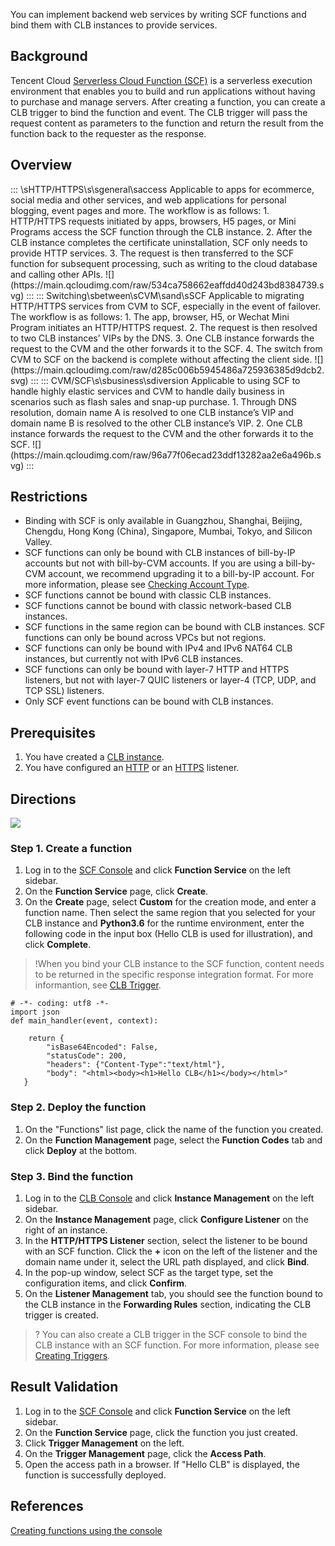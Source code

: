 You can implement backend web services by writing SCF functions and bind them with CLB instances to provide services.

## Background
Tencent Cloud [Serverless Cloud Function (SCF)](https://intl.cloud.tencent.com/document/product/583) is a serverless execution environment that enables you to build and run applications without having to purchase and manage servers. After creating a function, you can create a CLB trigger to bind the function and event. The CLB trigger will pass the request content as parameters to the function and return the result from the function back to the requester as the response.

## Overview
<dx-accordion>
::: \sHTTP/HTTPS\s\sgeneral\saccess
Applicable to apps for ecommerce, social media and other services, and web applications for personal blogging, event pages and more. The workflow is as follows:
1. HTTP/HTTPS requests initiated by apps, browsers, H5 pages, or Mini Programs access the SCF function through the CLB instance.
2. After the CLB instance completes the certificate uninstallation, SCF only needs to provide HTTP services.
3. The request is then transferred to the SCF function for subsequent processing, such as writing to the cloud database and calling other APIs.
![](https://main.qcloudimg.com/raw/534ca758662eaffdd40d243bd8384739.svg)
:::
::: Switching\sbetween\sCVM\sand\sSCF
Applicable to migrating HTTP/HTTPS services from CVM to SCF, especially in the event of failover. The workflow is as follows:
1. The app, browser, H5, or Wechat Mini Program initiates an HTTP/HTTPS request.
2. The request is then resolved to two CLB instances’ VIPs by the DNS.
3. One CLB instance forwards the request to the CVM and the other forwards it to the SCF.
4. The switch from CVM to SCF on the backend is complete without affecting the client side.
![](https://main.qcloudimg.com/raw/d285c006b5945486a725936385d9dcb2.svg)
:::
::: CVM/SCF\s\sbusiness\sdiversion
Applicable to using SCF to handle highly elastic services and CVM to handle daily business in scenarios such as flash sales and snap-up purchase.
1. Through DNS resolution, domain name A is resolved to one CLB instance’s VIP and domain name B is resolved to the other CLB instance’s VIP.
2. One CLB instance forwards the request to the CVM and the other forwards it to the SCF.
![](https://main.qcloudimg.com/raw/96a77f06ecad23ddf13282aa2e6a496b.svg)
:::

</dx-accordion>



## Restrictions
- Binding with SCF is only available in Guangzhou, Shanghai, Beijing, Chengdu, Hong Kong (China), Singapore, Mumbai, Tokyo, and Silicon Valley.
- SCF functions can only be bound with CLB instances of bill-by-IP accounts but not with bill-by-CVM accounts. If you are using a bill-by-CVM account, we recommend upgrading it to a bill-by-IP account. For more information, please see [Checking Account Type](https://intl.cloud.tencent.com/document/product/684/15246). 
- SCF functions cannot be bound with classic CLB instances.
- SCF functions cannot be bound with classic network-based CLB instances.
- SCF functions in the same region can be bound with CLB instances. SCF functions can only be bound across VPCs but not regions.
- SCF functions can only be bound with IPv4 and IPv6 NAT64 CLB instances, but currently not with IPv6 CLB instances.
- SCF functions can only be bound with layer-7 HTTP and HTTPS listeners, but not with layer-7 QUIC listeners or layer-4 (TCP, UDP, and TCP SSL) listeners.
- Only SCF event functions can be bound with CLB instances.


## Prerequisites
1. You have created a [CLB instance](https://intl.cloud.tencent.com/document/product/214/6149).
2. You have configured an [HTTP](https://intl.cloud.tencent.com/document/product/214/32515) or an [HTTPS](https://intl.cloud.tencent.com/document/product/214/32516) listener.

## Directions
![](https://main.qcloudimg.com/raw/eca21ba71ea22a6c240d3b4a05dfdce0.svg)

### Step 1. Create a function
1. Log in to the [SCF Console](https://console.cloud.tencent.com/scf) and click **Function Service** on the left sidebar.
2. On the **Function Service** page, click **Create**.
3. On the **Create** page, select **Custom** for the creation mode, and enter a function name. Then select the same region that you selected for your CLB instance and **Python3.6** for the runtime environment, enter the following code in the input box (Hello CLB is used for illustration), and click **Complete**.
>!When you bind your CLB instance to the SCF function, content needs to be returned in the specific response integration format. For more informantion, see [CLB Trigger](https://intl.cloud.tencent.com/document/product/583/39849).
```plaintext
# -*- coding: utf8 -*-
import json
def main_handler(event, context):

    return {
        "isBase64Encoded": False,
        "statusCode": 200,
        "headers": {"Content-Type":"text/html"},
        "body": "<html><body><h1>Hello CLB</h1></body></html>"
   }
```

### Step 2. Deploy the function
1. On the "Functions" list page, click the name of the function you created.
2. On the **Function Management** page, select the **Function Codes** tab and click **Deploy** at the bottom.
![]()

### Step 3. Bind the function
1. Log in to the [CLB Console](https://console.cloud.tencent.com/clb) and click **Instance Management** on the left sidebar.
2. On the **Instance Management** page, click **Configure Listener** on the right of an instance.
3. In the **HTTP/HTTPS Listener** section, select the listener to be bound with an SCF function. Click the **+** icon on the left of the listener and the domain name under it, select the URL path displayed, and click **Bind**.
![]()
4. In the pop-up window, select SCF as the target type, set the configuration items, and click **Confirm**.
![]()
5. On the **Listener Management** tab, you should see the function bound to the CLB instance in the **Forwarding Rules** section, indicating the CLB trigger is created.
![]()
>? You can also create a CLB trigger in the SCF console to bind the CLB instance with an SCF function. For more information, please see [Creating Triggers](https://intl.cloud.tencent.com/document/product/583/31441).

## Result Validation
1. Log in to the [SCF Console](https://console.cloud.tencent.com/scf) and click **Function Service** on the left sidebar.
2. On the **Function Service** page, click the function you just created.
3. Click **Trigger Management** on the left.
4. On the **Trigger Management** page, click the **Access Path**.
![]()
5. Open the access path in a browser. If "Hello CLB" is displayed, the function is successfully deployed.
![]()


## References
[Creating functions using the console](https://intl.cloud.tencent.com/document/product/583/32742)
